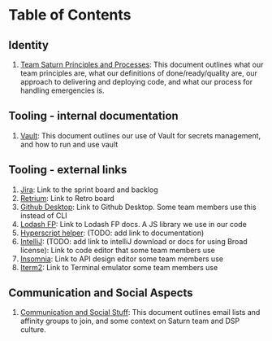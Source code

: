 # Table of Contents

## Identity
1. [Team Saturn Principles and Processes](identity/Team-Saturn-Principles-and-Processes.md): This document outlines what our team principles are, what our definitions of done/ready/quality are, our approach to delivering and deploying code, and what our process for handling emergencies is.

## Tooling - internal documentation
1. [Vault](tooling/Vault.md): This document outlines our use of Vault for secrets management, and how to run and use vault

## Tooling - external links

1. [Jira](https://broadworkbench.atlassian.net/secure/RapidBoard.jspa?rapidView=59&projectKey=SATURN): Link to the sprint board and backlog
2. [Retrium](https://app.retrium.com/team-room/a7241855-6992-4420-9a57-c40d39efda0b): Link to Retro board
3. [Github Desktop](https://desktop.github.com/): Link to Github Desktop. Some team members use this instead of CLI
4. [Lodash FP](https://github.com/lodash/lodash/wiki/FP-Guide): Link to Lodash FP docs. A JS library we use in our code
5. [Hyperscript helper](): (TODO: add link to documentation)
6. [IntelliJ](): (TODO: add link to intelliJ download or docs for using Broad license): Link to code editor that some team members use
7. [Insomnia](https://insomnia.rest/): Link to API design editor some team members use
8. [Iterm2](https://www.iterm2.com/): Link to Terminal emulator some team members use

## Communication and Social Aspects
1. [Communication and Social Stuff](social/communication_and_social_stuff.md): This document outlines email lists and affinity groups to join, and some context on Saturn team and DSP culture.
